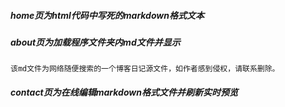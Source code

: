 ##### home页为html代码中写死的markdown格式文本

##### about页为加载程序文件夹内md文件并显示

    该md文件为网络随便搜索的一个博客日记源文件，如作者感到侵权，请联系删除。

##### contact页为在线编辑markdown格式文件并刷新实时预览

